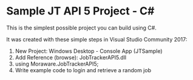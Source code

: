 # Sample JT API 5 Project - C#

This is the simplest possible project you can build using C#. 

It was created with these simple steps in Visual Studio Community 2017:

1. New Project: Windows Desktop - Console App (JTSample)
2. Add Reference (browse): JobTrackerAPI5.dll
3. using Moraware.JobTrackerAPI5;
4. Write example code to login and retrieve a random job